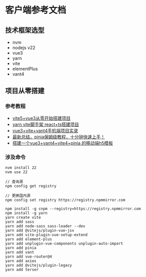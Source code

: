# 客户端参考文档

## 技术框架选型

- nvm
- nodejs v22
- vue3
- yarn
- vite
- elementPlus
- vant4

## 项目从零搭建

### 参考教程 
- [vite5+vue3从零开始搭建项目](https://zhuanlan.zhihu.com/p/712512741)
- [yarn vite脚手架 react+ts搭建项目](https://blog.csdn.net/Z_Wonderful/article/details/141427566)
- [vue3+vite+vant4手机端项目实录](https://blog.csdn.net/xiaowu1127/article/details/128935132)
- [最新总结，pinia保姆级教程，十分钟快速上手！](https://zhuanlan.zhihu.com/p/664785495)
- [搭建一个vue3+vant4+vite4+pinia 的移动端h5模板](https://juejin.cn/post/7366946662281265204)

### 涉及命令

```shell
nvm install 22
nvm use 22

// 查询源
npm config get registry

// 更换国内源
npm config set registry https://registry.npmmirror.com

npm install -g cnpm --registry=https://registry.npmmirror.com
npm install -g yarn
yarn create vite
yarn add sass
yarn add node-sass sass-loader --dev
yarn add @vitejs/plugin-vue-jsx
yarn add vite-plugin-vue-setup-extend
yarn add element-plus
yarn add unplugin-vue-components unplugin-auto-import
yarn add pinia
yarn add vant
yarn add vue-router@4
yarn add axios
yarn add @vitejs/plugin-legacy
yarn add terser
```